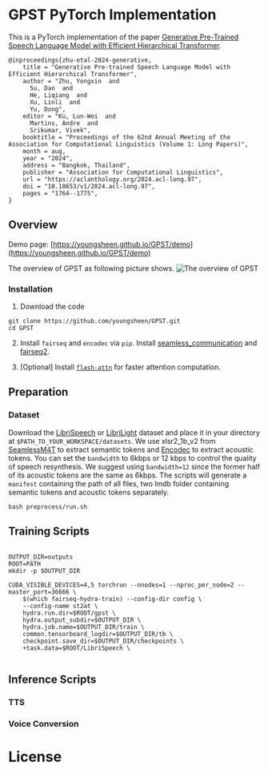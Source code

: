 # GPST PyTorch Implementation

This is a PyTorch implementation of the paper [Generative Pre-Trained Speech Language Model with Efficient Hierarchical Transformer](https://aclanthology.org/2024.acl-long.97/#).

```
@inproceedings{zhu-etal-2024-generative,
    title = "Generative Pre-trained Speech Language Model with Efficient Hierarchical Transformer",
    author = "Zhu, Yongxin  and
      Su, Dan  and
      He, Liqiang  and
      Xu, Linli  and
      Yu, Dong",
    editor = "Ku, Lun-Wei  and
      Martins, Andre  and
      Srikumar, Vivek",
    booktitle = "Proceedings of the 62nd Annual Meeting of the Association for Computational Linguistics (Volume 1: Long Papers)",
    month = aug,
    year = "2024",
    address = "Bangkok, Thailand",
    publisher = "Association for Computational Linguistics",
    url = "https://aclanthology.org/2024.acl-long.97",
    doi = "10.18653/v1/2024.acl-long.97",
    pages = "1764--1775",
}
```

## Overview

Demo page: [https://youngsheen.github.io/GPST/demo](https://youngsheen.github.io/GPST/demo)

The overview of GPST as following picture shows.
![The overview of GPST](pics/model.png)


### Installation
1. Download the code
```shell 
git clone https://github.com/youngsheen/GPST.git
cd GPST
```

2. Install `fairseq` and `encodec` via `pip`. Install [seamless_communication](https://github.com/facebookresearch/seamless_communication) and [fairseq2](https://github.com/facebookresearch/fairseq2).


3. [Optional] Install [`flash-attn`](https://github.com/Dao-AILab/flash-attention) for faster attention computation.


## Preparation

### Dataset
Download the [LibriSpeech](https://www.openslr.org/12) or [LibriLight](https://github.com/facebookresearch/libri-light/blob/main/data_preparation/README.md) dataset and place it in your directory at `$PATH_TO_YOUR_WORKSPACE/datasets`. We use xlsr2_1b_v2 from [SeamlessM4T](https://github.com/facebookresearch/seamless_communication) to extract semantic tokens and [Encodec](https://github.com/facebookresearch/encodec) to extract acoustic tokens. You can set the `bandwidth` to 6kbps or 12 kbps to control the quality of speech resynthesis. We suggest using `bandwidth=12` since the former half of its acoustic tokens are the same as 6kbps. The scripts will generate a `manifest` containing the path of all files, two lmdb folder containing semantic tokens and acoustic tokens separately.

```shell
bash preprocess/run.sh
```

## Training Scripts 

```shell

OUTPUT_DIR=outputs
ROOT=PATH
mkdir -p $OUTPUT_DIR

CUDA_VISIBLE_DEVICES=4,5 torchrun --nnodes=1 --nproc_per_node=2 --master_port=36666 \
    $(which fairseq-hydra-train) --config-dir config \
    --config-name st2at \
    hydra.run.dir=$ROOT/gpst \
    hydra.output_subdir=$OUTPUT_DIR \
    hydra.job.name=$OUTPUT_DIR/train \
    common.tensorboard_logdir=$OUTPUT_DIR/tb \
    checkpoint.save_dir=$OUTPUT_DIR/checkpoints \
    +task.data=$ROOT/LibriSpeech \
 
```

## Inference Scripts 

### TTS

### Voice Conversion

# License